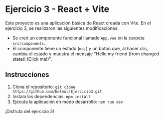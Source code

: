 # Ejercicio 3 - React + Vite

Este proyecto es una aplicación básica de React creada con Vite. En el ejercicio 3, se realizaron las siguientes modificaciones:

- Se creó un componente funcional llamado `App.vue` en la carpeta `src/components`.
- El componente tiene un estado (`msj`) y un botón que, al hacer clic, cambia el estado y muestra el mensaje "Hello my friend (from changed state)! (Click me!)".

## Instrucciones

1. Clona el repositorio: `git clone https://github.com/belmol/Ejercicio3.git`
2. Instala las dependencias: `npm install`
3. Ejecuta la aplicación en modo desarrollo: `npm run dev`

¡Disfruta del ejercicio 3!

